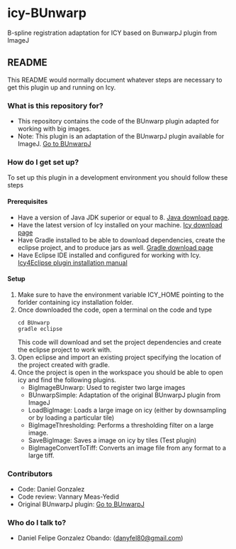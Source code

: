 # icy-BUnwarp #
B-spline registration adaptation for ICY based on BunwarpJ plugin from ImageJ

## README ##
This README would normally document whatever steps are necessary to get this plugin up and running on Icy.

### What is this repository for? ###
* This repository contains the code of the BUnwarp plugin adapted for working with big images.
* Note: This plugin is an adaptation of the BUnwarpJ plugin available for ImageJ. [Go to BUnwarpJ](http://imagej.net/BUnwarpJ)

### How do I get set up? ###

To set up this plugin in a development environment you should follow these steps 
#### Prerequisites ####
* Have a version of Java JDK superior or equal to 8. [Java download page](http://www.oracle.com/technetwork/java/javase/downloads/index.html).
* Have the latest version of Icy installed on your machine. [Icy download page](http://icy.bioimageanalysis.org/)
* Have Gradle installed to be able to download dependencies, create the eclipse project, and to produce jars as well. [Gradle download page](https://gradle.org/install)
* Have Eclipse IDE installed and configured for working with Icy. [Icy4Eclipse plugin installation manual](http://www.herve.name/pmwiki.php/Main/Icy4Eclipse)

#### Setup ####
1. Make sure to have the environment variable ICY_HOME pointing to the forlder containing icy installation folder.
1. Once downloaded the code, open a terminal on the code and type 
   ```
   cd BUnwarp
   gradle eclipse
   ```
   This code will download and set the project dependencies and create the eclipse project to work with.
1. Open eclipse and import an existing project specifying the location of the project created with gradle.
1. Once the project is open in the workspace you should be able to open icy and find the following plugins.
   * BigImageBUnwarp: Used to register two large images
   * BUnwarpSimple: Adaptation of the original BUnwarpJ plugin from ImageJ
   * LoadBigImage: Loads a large image on icy (either by downsampling or by loading a particular tile)
   * BigImageThresholding: Performs a thresholding filter on a large image.
   * SaveBigImage: Saves a image on icy by tiles (Test plugin)
   * BigImageConvertToTiff: Converts an image file from any format to a large tiff.

### Contributors ###

* Code: Daniel Gonzalez
* Code review: Vannary Meas-Yedid
* Original BUnwarpJ plugin: [Go to BUnwarpJ](http://imagej.net/BUnwarpJ)

### Who do I talk to? ###

* Daniel Felipe Gonzalez Obando: (danyfel80@gmail.com)

